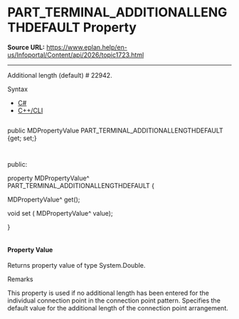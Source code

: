 # PART_TERMINAL_ADDITIONALLENGTHDEFAULT Property

**Source URL:** https://www.eplan.help/en-us/Infoportal/Content/api/2026/topic1723.html

---

Additional length (default) # 22942.

Syntax

- [C#](#i-syntax-CS)
- [C++/CLI](#i-syntax-CPP2005)

```
```
public MDPropertyValue PART_TERMINAL_ADDITIONALLENGTHDEFAULT {get; set;}
```
```

```
```
public:

property MDPropertyValue^ PART_TERMINAL_ADDITIONALLENGTHDEFAULT {

   MDPropertyValue^ get();

   void set (    MDPropertyValue^ value);

}
```
```

#### Property Value

Returns property value of type System.Double.

Remarks

This property is used if no additional length has been entered for the individual connection point in the connection point pattern. Specifies the default value for the additional length of the connection point arrangement.
